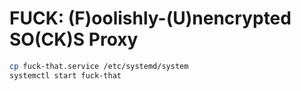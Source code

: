 # FUCK: (F)oolishly-(U)nencrypted SO(CK)S Proxy

```bash
cp fuck-that.service /etc/systemd/system
systemctl start fuck-that
```
